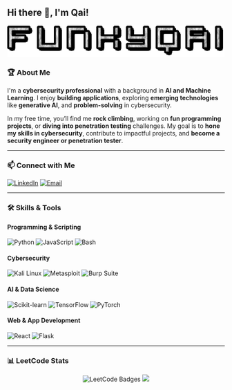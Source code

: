 ## Hi there 👋, I'm Qai!

![Name GIF](text.gif)

### 🏆 About Me
I'm a **cybersecurity professional** with a background in **AI and Machine Learning**. I enjoy **building applications**, exploring **emerging technologies** like **generative AI**, and **problem-solving** in cybersecurity.  

In my free time, you’ll find me **rock climbing**, working on **fun programming projects**, or **diving into penetration testing** challenges. My goal is to **hone my skills in cybersecurity**, contribute to impactful projects, and **become a security engineer or penetration tester**.

---

### 📫 Connect with Me
[![LinkedIn](https://img.shields.io/badge/LinkedIn-0077B5?style=for-the-badge&logo=linkedin&logoColor=white)](https://www.linkedin.com/in/qaiyumlee/)
[![Email](https://img.shields.io/badge/Email-D14836?style=for-the-badge&logo=gmail&logoColor=white)](mailto:qaiyumlee@gmail.com)

---

### 🛠️ Skills & Tools
#### **Programming & Scripting**
![Python](https://img.shields.io/badge/Python-3776AB?style=for-the-badge&logo=python&logoColor=white)
![JavaScript](https://img.shields.io/badge/JavaScript-F7DF1E?style=for-the-badge&logo=javascript&logoColor=black)
![Bash](https://img.shields.io/badge/Bash-4EAA25?style=for-the-badge&logo=gnu-bash&logoColor=white)

#### **Cybersecurity**
![Kali Linux](https://img.shields.io/badge/Kali_Linux-557C94?style=for-the-badge&logo=kali-linux&logoColor=white)
![Metasploit](https://img.shields.io/badge/Metasploit-003F7D?style=for-the-badge&logo=metasploit&logoColor=white)
![Burp Suite](https://img.shields.io/badge/Burp_Suite-FF6F00?style=for-the-badge&logo=burp-suite&logoColor=white)

#### **AI & Data Science**
![Scikit-learn](https://img.shields.io/badge/Scikit--Learn-F7931E?style=for-the-badge&logo=scikit-learn&logoColor=white)
![TensorFlow](https://img.shields.io/badge/TensorFlow-FF6F00?style=for-the-badge&logo=tensorflow&logoColor=white)
![PyTorch](https://img.shields.io/badge/PyTorch-EE4C2C?style=for-the-badge&logo=pytorch&logoColor=white)

#### **Web & App Development**
![React](https://img.shields.io/badge/React-20232A?style=for-the-badge&logo=react&logoColor=61DAFB)
![Flask](https://img.shields.io/badge/Flask-000000?style=for-the-badge&logo=flask&logoColor=white)

---

### 📊 LeetCode Stats

<p align="center">
  <img src="https://leetcode-badge-showcase.vercel.app/api?username=qaiyumlee&theme=dark&animated=true" alt="LeetCode Badges" />
  <img src="https://leetcard.jacoblin.cool/qaiyumlee?ext=heatmap" />
</p>
